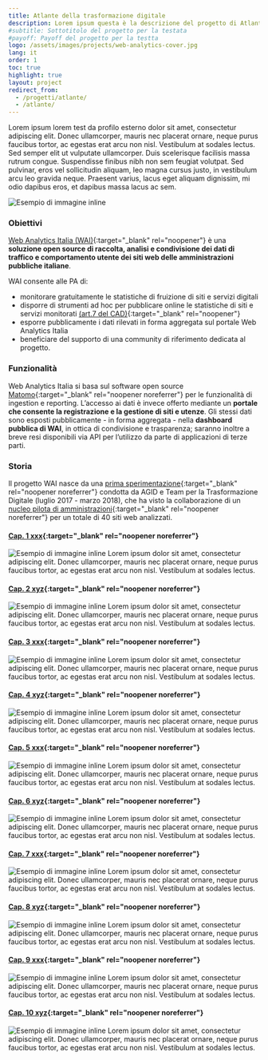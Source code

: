 ```yaml
---
title: Atlante della trasformazione digitale
description: Lorem ipsum questa è la descrizione del progetto di Atlante
#subtitle: Sottotitolo del progetto per la testata
#payoff: Payoff del progetto per la testta
logo: /assets/images/projects/web-analytics-cover.jpg
lang: it
order: 1
toc: true
highlight: true
layout: project
redirect_from:
  - /progetti/atlante/
  - /atlante/
---
```


Lorem ipsum lorem test da profilo esterno dolor sit amet, consectetur adipiscing elit. Donec ullamcorper, mauris nec placerat ornare, neque purus faucibus tortor, ac egestas erat arcu non nisl. Vestibulum at sodales lectus. Sed semper elit ut vulputate ullamcorper. Duis scelerisque facilisis massa rutrum congue. Suspendisse finibus nibh non sem feugiat volutpat. Sed pulvinar, eros vel sollicitudin aliquam, leo magna cursus justo, in vestibulum arcu leo gravida neque. Praesent varius, lacus eget aliquam dignissim, mi odio dapibus eros, et dapibus massa lacus ac sem.

![Esempio di immagine inline](/assets/images/pages/mockup-rebranding-pagopa.jpeg)

### Obiettivi

[Web Analytics Italia (WAI)](https://webanalytics.italia.it/){:target="_blank" rel="noopener"} è una **soluzione
open source di raccolta, analisi e condivisione dei dati di traffico e
comportamento utente dei siti web delle amministrazioni pubbliche italiane**.

WAI consente alle PA di:

- monitorare gratuitamente le statistiche di fruizione di siti e servizi
  digitali
- disporre di strumenti ad hoc per pubblicare online le statistiche di siti e
  servizi monitorati [(art.7 del
  CAD)](https://docs.italia.it/italia/piano-triennale-ict/codice-amministrazione-digitale-docs/it/v2017-12-13/_rst/capo1_sezione2_art7.html?highlight=statistiche%20utilizzo){:target="_blank" rel="noopener"}
- esporre pubblicamente i dati rilevati in forma aggregata sul portale Web
  Analytics Italia
- beneficiare del supporto di una community di riferimento dedicata al progetto.

### Funzionalità

Web Analytics Italia si basa sul software open source
[Matomo](https://matomo.org/){:target="_blank" rel="noopener noreferrer"} per le funzionalità di ingestion e reporting.
L’accesso ai dati è invece offerto mediante un **portale che consente la
registrazione e la gestione di siti e utenze**. Gli stessi dati sono esposti
pubblicamente - in forma aggregata - nella **dashboard pubblica di WAI**, in
ottica di condivisione e trasparenza; saranno inoltre a breve resi disponibili
via API per l’utilizzo da parte di applicazioni di terze parti.

### Storia

Il progetto WAI nasce da una [prima
sperimentazione](https://medium.com/designers-italia/cosa-abbiamo-imparato-su-piwik-64b336d78888){:target="_blank" rel="noopener noreferrer"}
condotta da AGID e Team per la Trasformazione Digitale (luglio 2017 - marzo
2018), che ha visto la collaborazione di un [nucleo pilota di
amministrazioni](https://medium.com/designers-italia/cosa-fanno-gli-utenti-del-sito-di-un-comune-ce-lo-dice-piwik-dedc67504b35){:target="_blank" rel="noopener noreferrer"}
per un totale di 40 siti web analizzati.

#### [Cap. 1 xxx](http://www.mit.gov.it){:target="_blank" rel="noopener noreferrer"}
![Esempio di immagine inline](/assets/images/pages/mockup-rebranding-pagopa.jpeg)
Lorem ipsum dolor sit amet, consectetur adipiscing elit. Donec ullamcorper, mauris nec placerat ornare, neque purus faucibus tortor, ac egestas erat arcu non nisl. Vestibulum at sodales lectus.

#### [Cap. 2 xyz](http://www.lavoro.gov.it/){:target="_blank" rel="noopener noreferrer"}
![Esempio di immagine inline](/assets/images/pages/mockup-rebranding-pagopa.jpeg)
Lorem ipsum dolor sit amet, consectetur adipiscing elit. Donec ullamcorper, mauris nec placerat ornare, neque purus faucibus tortor, ac egestas erat arcu non nisl. Vestibulum at sodales lectus.

#### [Cap. 3 xxx](http://www.mit.gov.it){:target="_blank" rel="noopener noreferrer"}
![Esempio di immagine inline](/assets/images/pages/mockup-rebranding-pagopa.jpeg)
Lorem ipsum dolor sit amet, consectetur adipiscing elit. Donec ullamcorper, mauris nec placerat ornare, neque purus faucibus tortor, ac egestas erat arcu non nisl. Vestibulum at sodales lectus.

#### [Cap. 4 xyz](http://www.lavoro.gov.it/){:target="_blank" rel="noopener noreferrer"}
![Esempio di immagine inline](/assets/images/pages/mockup-rebranding-pagopa.jpeg)
Lorem ipsum dolor sit amet, consectetur adipiscing elit. Donec ullamcorper, mauris nec placerat ornare, neque purus faucibus tortor, ac egestas erat arcu non nisl. Vestibulum at sodales lectus.

#### [Cap. 5 xxx](http://www.mit.gov.it){:target="_blank" rel="noopener noreferrer"}
![Esempio di immagine inline](/assets/images/pages/mockup-rebranding-pagopa.jpeg)
Lorem ipsum dolor sit amet, consectetur adipiscing elit. Donec ullamcorper, mauris nec placerat ornare, neque purus faucibus tortor, ac egestas erat arcu non nisl. Vestibulum at sodales lectus.

#### [Cap. 6 xyz](http://www.lavoro.gov.it/){:target="_blank" rel="noopener noreferrer"}
![Esempio di immagine inline](/assets/images/pages/mockup-rebranding-pagopa.jpeg)
Lorem ipsum dolor sit amet, consectetur adipiscing elit. Donec ullamcorper, mauris nec placerat ornare, neque purus faucibus tortor, ac egestas erat arcu non nisl. Vestibulum at sodales lectus.

#### [Cap. 7 xxx](http://www.mit.gov.it){:target="_blank" rel="noopener noreferrer"}
![Esempio di immagine inline](/assets/images/pages/mockup-rebranding-pagopa.jpeg)
Lorem ipsum dolor sit amet, consectetur adipiscing elit. Donec ullamcorper, mauris nec placerat ornare, neque purus faucibus tortor, ac egestas erat arcu non nisl. Vestibulum at sodales lectus.

#### [Cap. 8 xyz](http://www.lavoro.gov.it/){:target="_blank" rel="noopener noreferrer"}
![Esempio di immagine inline](/assets/images/pages/mockup-rebranding-pagopa.jpeg)
Lorem ipsum dolor sit amet, consectetur adipiscing elit. Donec ullamcorper, mauris nec placerat ornare, neque purus faucibus tortor, ac egestas erat arcu non nisl. Vestibulum at sodales lectus.

#### [Cap. 9 xxx](http://www.mit.gov.it){:target="_blank" rel="noopener noreferrer"}
![Esempio di immagine inline](/assets/images/pages/mockup-rebranding-pagopa.jpeg)
Lorem ipsum dolor sit amet, consectetur adipiscing elit. Donec ullamcorper, mauris nec placerat ornare, neque purus faucibus tortor, ac egestas erat arcu non nisl. Vestibulum at sodales lectus.

#### [Cap. 10 xyz](http://www.lavoro.gov.it/){:target="_blank" rel="noopener noreferrer"}
![Esempio di immagine inline](/assets/images/pages/mockup-rebranding-pagopa.jpeg)
Lorem ipsum dolor sit amet, consectetur adipiscing elit. Donec ullamcorper, mauris nec placerat ornare, neque purus faucibus tortor, ac egestas erat arcu non nisl. Vestibulum at sodales lectus.
